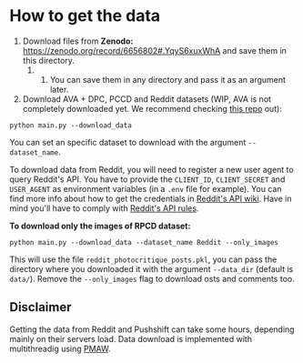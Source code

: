 # How to get the data

1. Download files from __Zenodo:__ https://zenodo.org/record/6656802#.YqyS6xuxWhA and save them in this directory.
      1. 1. You can save them in any directory and pass it as an argument later. 
2. Download AVA + DPC, PCCD and Reddit datasets (WIP, AVA is not completely downloaded yet. We recommend checking [this repo](https://github.com/imfing/ava_downloader) out):

```
python main.py --download_data
```
You can set an specific dataset to download with the argument `--dataset_name`. 

To download data from Reddit, you will need to register a new user agent to query Reddit's API. You have to provide the `CLIENT_ID`, `CLIENT_SECRET` and `USER_AGENT` as environment variables (in a `.env` file for example). You can find more info about how to get the credentials in [Reddit's API wiki](https://github.com/reddit-archive/reddit/wiki/OAuth2-Quick-Start-Example#first-steps). Have in mind you'll have to comply with [Reddit's API rules](https://github.com/reddit-archive/reddit/wiki/API).  

**To download only the images of RPCD dataset:**
```
python main.py --download_data --dataset_name Reddit --only_images
```
This will use the file  ``reddit_photocritique_posts.pkl``, you can pass the directory where you downloaded it with the argument `--data_dir` (default is `data/`).
Remove the `--only_images` flag to download osts and comments too.

## Disclaimer

Getting the data from Reddit and Pushshift can take some hours, depending mainly on their servers load. Data download is implemented with multithreadig using [PMAW](https://github.com/mattpodolak/pmaw).